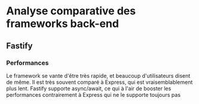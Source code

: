 # Analyse comparative des frameworks back-end

## Fastify

### Performances

Le framework se vante d'être très rapide, et beaucoup d'utilisateurs disent de même.
Il est très souvent comparé à Express, qui est vraisemblablement plus lent. Fastify supporte async/await, ce qui à l'air de booster les performances contrairement à Express qui ne le supporte toujours pas

